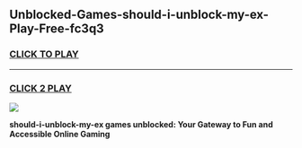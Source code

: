 
## Unblocked-Games-should-i-unblock-my-ex-Play-Free-fc3q3
<h3>
<a href="https://premium76.site?title=should-i-unblock-my-ex&ref=18A1">CLICK TO PLAY</a></h3>
<hr>

<h3>
<a href="https://premium76.site?title=should-i-unblock-my-ex&ref=18A1">CLICK 2 PLAY</a>
  
</h3>

<a href="https://premium76.site?title=should-i-unblock-my-ex&ref=18A1"><img src="https://clearcache.store/games.png"></a>


**should-i-unblock-my-ex games unblocked: Your Gateway to Fun and Accessible Online Gaming**
